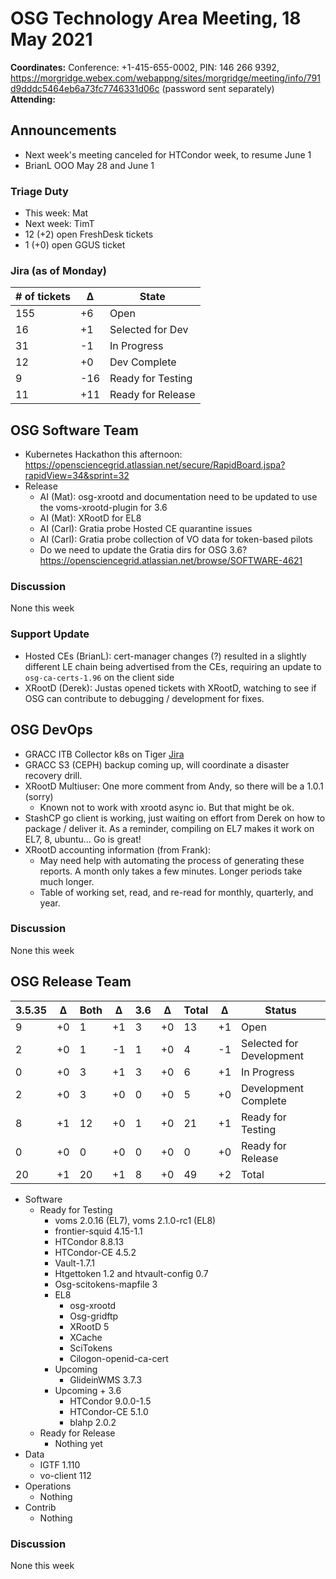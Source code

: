 # OSG Technology Area Meeting, 18 May 2021

**Coordinates:** Conference: +1-415-655-0002, PIN: 146 266 9392, <https://morgridge.webex.com/webappng/sites/morgridge/meeting/info/791d9dddc5464eb6a73fc7746331d06c> (password sent separately)  
**Attending:**   


## Announcements

-   Next week's meeting canceled for HTCondor week, to resume June 1
-   BrianL OOO May 28 and June 1


### Triage Duty

-   This week: Mat
-   Next week: TimT
-   12 (+2) open FreshDesk tickets
-   1 (+0) open GGUS ticket


### Jira (as of Monday)

| # of tickets | &Delta; | State             |
|------------ |------- |----------------- |
| 155          | +6      | Open              |
| 16           | +1      | Selected for Dev  |
| 31           | -1      | In Progress       |
| 12           | +0      | Dev Complete      |
| 9            | -16     | Ready for Testing |
| 11           | +11     | Ready for Release |


## OSG Software Team

-   Kubernetes Hackathon this afternoon: <https://opensciencegrid.atlassian.net/secure/RapidBoard.jspa?rapidView=34&sprint=32>
-   Release  
    -   AI (Mat): osg-xrootd and documentation need to be updated to use the voms-xrootd-plugin for 3.6
    -   AI (Mat): XRootD for EL8
    -   AI (Carl): Gratia probe Hosted CE quarantine issues
    -   AI (Carl): Gratia probe collection of VO data for token-based pilots
    -   Do we need to update the Gratia dirs for OSG 3.6? <https://opensciencegrid.atlassian.net/browse/SOFTWARE-4621>


### Discussion

None this week  


### Support Update

-   Hosted CEs (BrianL): cert-manager changes (?) resulted in a slightly different LE chain being advertised from the CEs, requiring an update to `osg-ca-certs-1.96` on the client side
-   XRootD (Derek): Justas opened tickets with XRootD, watching to see if OSG can contribute to debugging / development for fixes.


## OSG DevOps

-   GRACC ITB Collector k8s on Tiger [Jira](https://opensciencegrid.atlassian.net/browse/OPS-184)
-   GRACC S3 (CEPH) backup coming up, will coordinate a disaster recovery drill.
-   XRootD Multiuser: One more comment from Andy, so there will be a 1.0.1 (sorry)  
    -   Known not to work with xrootd async io.  But that might be ok.
-   StashCP go client is working, just waiting on effort from Derek on how to package / deliver it.  As a reminder, compiling on EL7 makes it work on EL7, 8, ubuntu&#x2026;  Go is great!
-   XRootD accounting information (from Frank):  
    -   May need help with automating the process of generating these reports.  A month only takes a few minutes.  Longer periods take much longer.
    -   Table of working set, read, and re-read for monthly, quarterly, and year.


### Discussion

None this week  


## OSG Release Team

| 3.5.35 | &Delta; | Both | &Delta; | 3.6 | &Delta; | Total | &Delta; | Status                   |
| ------ | ------- | ---- | ------- | --- | ------- | ----- | ------- | ------------------------ |
| 9      | +0      | 1    | +1      | 3   | +0      | 13    | +1      | Open                     |
| 2      | +0      | 1    | -1      | 1   | +0      | 4     | -1      | Selected for Development |
| 0      | +0      | 3    | +1      | 3   | +0      | 6     | +1      | In Progress              |
| 2      | +0      | 3    | +0      | 0   | +0      | 5     | +0      | Development Complete     |
| 8      | +1      | 12   | +0      | 1   | +0      | 21    | +1      | Ready for Testing        |
| 0      | +0      | 0    | +0      | 0   | +0      | 0     | +0      | Ready for Release        |
| 20     | +1      | 20   | +1      | 8   | +0      | 49    | +2      | Total                    |

-   Software  
    -   Ready for Testing  
        -   voms 2.0.16 (EL7), voms 2.1.0-rc1 (EL8)
        -   frontier-squid 4.15-1.1
        -   HTCondor 8.8.13
        -   HTCondor-CE 4.5.2
        -   Vault-1.7.1
        -   Htgettoken 1.2 and htvault-config 0.7
        -   Osg-scitokens-mapfile 3
        -   EL8  
            -   osg-xrootd
            -   Osg-gridftp
            -   XRootD 5
            -   XCache
            -   SciTokens
            -   Cilogon-openid-ca-cert
        -   Upcoming  
            -   GlideinWMS 3.7.3
        -   Upcoming + 3.6  
            -   HTCondor 9.0.0-1.5
            -   HTCondor-CE 5.1.0
            -   blahp 2.0.2
    -   Ready for Release  
        -   Nothing yet
-   Data  
    -   IGTF 1.110
    -   vo-client 112
-   Operations  
    -   Nothing
-   Contrib  
    -   Nothing


### Discussion

None this week
